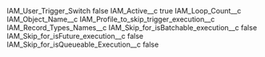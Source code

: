 <?xml version="1.0" encoding="UTF-8"?>
<CustomMetadata xmlns="http://soap.sforce.com/2006/04/metadata" xmlns:xsi="http://www.w3.org/2001/XMLSchema-instance" xmlns:xsd="http://www.w3.org/2001/XMLSchema">
    <label>IAM_User_Trigger_Switch</label>
    <protected>false</protected>
    <values>
        <field>IAM_Active__c</field>
        <value xsi:type="xsd:boolean">true</value>
    </values>
    <values>
        <field>IAM_Loop_Count__c</field>
        <value xsi:nil="true"/>
    </values>
    <values>
        <field>IAM_Object_Name__c</field>
        <value xsi:nil="true"/>
    </values>
    <values>
        <field>IAM_Profile_to_skip_trigger_execution__c</field>
        <value xsi:nil="true"/>
    </values>
    <values>
        <field>IAM_Record_Types_Names__c</field>
        <value xsi:nil="true"/>
    </values>
    <values>
        <field>IAM_Skip_for_isBatchable_execution__c</field>
        <value xsi:type="xsd:boolean">false</value>
    </values>
    <values>
        <field>IAM_Skip_for_isFuture_execution__c</field>
        <value xsi:type="xsd:boolean">false</value>
    </values>
    <values>
        <field>IAM_Skip_for_isQueueable_Execution__c</field>
        <value xsi:type="xsd:boolean">false</value>
    </values>
</CustomMetadata>
